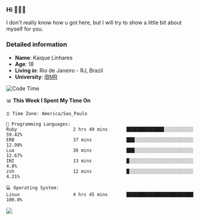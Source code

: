 ### Hi 🙋🏽‍♂️

I don't really know how u got here, but I will try to show a little bit about myself for you.

### Detailed information

* **Name**: Kaique Linhares
* **Age**: 18
* **Living in**: Rio  de Janeiro - RJ, Brazil
* **University**: [IBMR](https://www.ibmr.br/)

<!--START_SECTION:waka-->
![Code Time](http://img.shields.io/badge/Code%20Time-243%20hrs%2049%20mins-blue)

📊 **This Week I Spent My Time On** 

```text
⌚︎ Time Zone: America/Sao_Paulo

💬 Programming Languages: 
Ruby                     2 hrs 49 mins       ██████████████░░░░░░░░░░░   59.42% 
ERB                      37 mins             ███░░░░░░░░░░░░░░░░░░░░░░   12.99% 
Lua                      36 mins             ███░░░░░░░░░░░░░░░░░░░░░░   12.67% 
INI                      13 mins             █░░░░░░░░░░░░░░░░░░░░░░░░   4.8% 
zsh                      12 mins             █░░░░░░░░░░░░░░░░░░░░░░░░   4.21%

💻 Operating System: 
Linux                    4 hrs 45 mins       █████████████████████████   100.0%

```


<!--END_SECTION:waka-->

<a href="https://www.linkedin.com/in/kaique-linhares-25a840208/"  target="_blank"><img src="https://img.shields.io/badge/-LinkedIn-%230077B5?style=for-the-badge&logo=linkedin&logoColor=white" target="_blank"></a>
